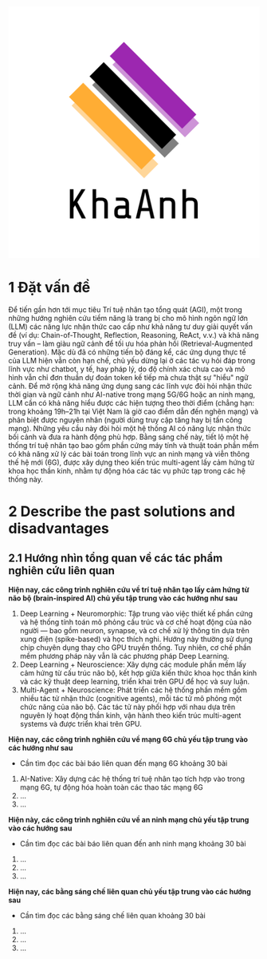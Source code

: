 ![KhaAnh](./assets/logo-transparent.png)

# 1 Đặt vấn đề
Để tiến gần hơn tới mục tiêu Trí tuệ nhân tạo tổng quát (AGI), một trong những hướng nghiên cứu tiềm năng là trang bị cho mô hình ngôn ngữ lớn (LLM) các năng lực nhận thức cao cấp như khả năng tư duy giải quyết vấn đề (ví dụ: Chain-of-Thought, Reflection, Reasoning, ReAct, v.v.) và khả năng truy vấn – làm giàu ngữ cảnh để tối ưu hóa phản hồi (Retrieval-Augmented Generation). Mặc dù đã có những tiến bộ đáng kể, các ứng dụng thực tế của LLM hiện vẫn còn hạn chế, chủ yếu dừng lại ở các tác vụ hỏi đáp trong lĩnh vực như chatbot, y tế, hay pháp lý, do độ chính xác chưa cao và mô hình vẫn chỉ đơn thuần dự đoán token kế tiếp mà chưa thật sự "hiểu" ngữ cảnh. Để mở rộng khả năng ứng dụng sang các lĩnh vực đòi hỏi nhận thức thời gian và ngữ cảnh như AI-native trong mạng 5G/6G hoặc an ninh mạng, LLM cần có khả năng hiểu được các hiện tượng theo thời điểm (chẳng hạn: trong khoảng 19h–21h tại Việt Nam là giờ cao điểm dẫn đến nghẽn mạng) và phân biệt được nguyên nhân (người dùng truy cập tăng hay bị tấn công mạng). Những yêu cầu này đòi hỏi một hệ thống AI có năng lực nhận thức bối cảnh và đưa ra hành động phù hợp. Bằng sáng chế này, tiết lộ một hệ thống trí tuệ nhân tạo bao gồm phần cứng máy tính và thuật toán phần mềm có khả năng xử lý các bài toán trong lĩnh vực an ninh mạng và viễn thông thế hệ mới (6G), được xây dựng theo kiến trúc multi-agent lấy cảm hứng từ khoa học thần kinh, nhằm tự động hóa các tác vụ phức tạp trong các hệ thống này.


# 2 Describe the past solutions and disadvantages 

## 2.1 Hướng nhìn tổng quan về các tác phẩm nghiên cứu liên quan

**Hiện nay, các công trình nghiên cứu về trí tuệ nhân tạo lấy cảm hứng từ não bộ (brain-inspired AI) chủ yếu tập trung vào các hướng như sau**

1. Deep Learning + Neuromorphic: Tập trung vào việc thiết kế phần cứng và hệ thống tính toán mô phỏng cấu trúc và cơ chế hoạt động của não người — bao gồm neuron, synapse, và cơ chế xử lý thông tin dựa trên xung điện (spike-based) và học thích nghi. Hướng này thường sử dụng chip chuyên dụng thay cho GPU truyền thống. Tuy nhiên, cơ chế phần mềm phương pháp này vẫn là các phương pháp Deep Learning. 
2. Deep Learning + Neuroscience: Xây dựng các module phần mềm lấy cảm hứng từ cấu trúc não bộ, kết hợp giữa kiến thức khoa học thần kinh và các kỹ thuật deep learning, triển khai trên GPU để học và suy luận.
3. Multi-Agent + Neuroscience: Phát triển các hệ thống phần mềm gồm nhiều tác tử nhận thức (cognitive agents), mỗi tác tử mô phỏng một chức năng của não bộ. Các tác tử này phối hợp với nhau dựa trên nguyên lý hoạt động thần kinh, vận hành theo kiến trúc multi-agent systems và được triển khai trên GPU.

**Hiện nay, các công trình nghiên cứu về mạng 6G chủ yếu tập trung vào các hướng như sau**
- Cần tìm đọc các bài báo liên quan đến mạng 6G khoảng 30 bài
1. AI-Native: Xây dựng các hệ thống trí tuệ nhân tạo tích hợp vào trong mạng 6G, tự động hóa hoàn toàn các thao tác mạng 6G
2. ...
3. ...

**Hiện này, các công trình nghiên cứu về an ninh mạng chủ yếu tập trung vào các hướng sau**
- Cần tìm đọc các bài báo liên quan đến anh ninh mạng khoảng 30 bài
1. ...
2. ...
3. ...

**Hiện nay, các bằng sáng chế liên quan chủ yếu tập trung vào các hướng sau**
- Cần tìm đọc các bằng sáng chế liên quan khoảng 30 bài
1. ...
2. ...
3. ...

